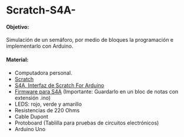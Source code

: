 # Scratch-S4A-

#### Objetivo:

Simulación de un semáforo, por medio de bloques la programación e implementarlo con Arduino.

#### Material:

* Computadora personal.
* [Scratch](https://scratch.mit.edu/scratch_1.4/)
* [S4A, Interfaz de Scratch For Arduino](http://s4a.cat/index_es.html)
* [Firmware para S4A](http://vps34736.ovh.net/S4A/S4AFirmware16.ino) (Importante: Guardarlo en un bloc de notas con extensión .ino)
* LEDS: rojo, verde y amarillo
* Resistencias de 220 Ohms
* Cable Dupont
* Protoboard (Tablilla para pruebas de circuitos electrónicos)
* Arduino Uno
